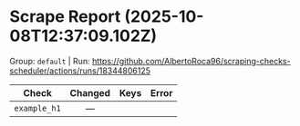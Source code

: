 # Scrape Report (2025-10-08T12:37:09.102Z)

Group: `default`  |  Run: https://github.com/AlbertoRoca96/scraping-checks-scheduler/actions/runs/18344806125

| Check | Changed | Keys | Error |
|---|:---:|:--|:--|
| `example_h1` | — |  |  |
